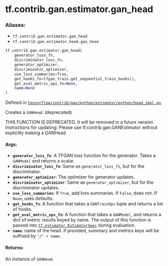<div itemscope itemtype="http://developers.google.com/ReferenceObject">
<meta itemprop="name" content="tf.contrib.gan.estimator.gan_head" />
<meta itemprop="path" content="Stable" />
</div>

# tf.contrib.gan.estimator.gan_head

### Aliases:

* `tf.contrib.gan.estimator.gan_head`
* `tf.contrib.gan.estimator.head.gan_head`

``` python
tf.contrib.gan.estimator.gan_head(
    generator_loss_fn,
    discriminator_loss_fn,
    generator_optimizer,
    discriminator_optimizer,
    use_loss_summaries=True,
    get_hooks_fn=tfgan_train.get_sequential_train_hooks(),
    get_eval_metric_ops_fn=None,
    name=None
)
```



Defined in [`tensorflow/contrib/gan/python/estimator/python/head_impl.py`](/code/stable/tensorflow/contrib/gan/python/estimator/python/head_impl.py).

Creates a `GANHead`. (deprecated)

THIS FUNCTION IS DEPRECATED. It will be removed in a future version.
Instructions for updating:
Please use tf.contrib.gan.GANEstimator without explicitly making a GANHead.

#### Args:

* <b>`generator_loss_fn`</b>: A TFGAN loss function for the generator. Takes a
    `GANModel` and returns a scalar.
* <b>`discriminator_loss_fn`</b>: Same as `generator_loss_fn`, but for the
    discriminator.
* <b>`generator_optimizer`</b>: The optimizer for generator updates.
* <b>`discriminator_optimizer`</b>: Same as `generator_optimizer`, but for the
    discriminator updates.
* <b>`use_loss_summaries`</b>: If `True`, add loss summaries. If `False`, does not.
    If `None`, uses defaults.
* <b>`get_hooks_fn`</b>: A function that takes a `GANTrainOps` tuple and returns a
    list of hooks.
* <b>`get_eval_metric_ops_fn`</b>: A function that takes a `GANModel`, and returns a
    dict of metric results keyed by name. The output of this function is
    passed into <a href="../../../../tf/estimator/EstimatorSpec.md"><code>tf.estimator.EstimatorSpec</code></a> during evaluation.
* <b>`name`</b>: name of the head. If provided, summary and metrics keys will be
    suffixed by `"/" + name`.


#### Returns:

An instance of `GANHead`.
